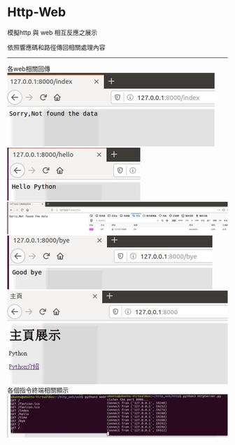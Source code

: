 # Http-Web

模擬http 與 web 相互反應之展示

依照響應碼和路徑傳回相關處理內容

---------------------------------------------------------------
各web相關回傳
<img src='https://github.com/huihuiman/Http-Web/blob/master/httpWeb%E5%9C%96%E7%89%87/http.jpg'>
<img src='https://github.com/huihuiman/Http-Web/blob/master/httpWeb%E5%9C%96%E7%89%87/http2.jpg'>
<img src='https://github.com/huihuiman/Http-Web/blob/master/httpWeb%E5%9C%96%E7%89%87/http4.jpg'>
<img src='https://github.com/huihuiman/Http-Web/blob/master/httpWeb%E5%9C%96%E7%89%87/http5.jpg'>
<img src='https://github.com/huihuiman/Http-Web/blob/master/httpWeb%E5%9C%96%E7%89%87/http6.jpg'>
各個指令終端相關顯示
<img src='https://github.com/huihuiman/Http-Web/blob/master/httpWeb%E5%9C%96%E7%89%87/http7.jpg'>

